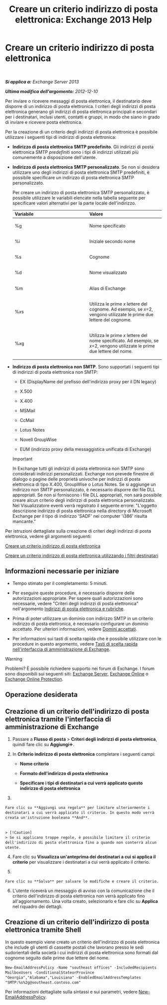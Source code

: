﻿---
title: 'Creare un criterio indirizzo di posta elettronica: Exchange 2013 Help'
TOCTitle: Creare un criterio indirizzo di posta elettronica
ms:assetid: eb2bf42e-2058-4e17-85d5-97546433b40a
ms:mtpsurl: https://technet.microsoft.com/it-it/library/Bb125137(v=EXCHG.150)
ms:contentKeyID: 50481928
ms.date: 05/22/2018
mtps_version: v=EXCHG.150
f1_keywords:
- Microsoft.Exchange.Management.SnapIn.Esm.OrganizationConfiguration.NewEmailAddressPolicyWizardForm.EmailAddressPolicyIntroductionPage
ms.translationtype: MT
---

# Creare un criterio indirizzo di posta elettronica

 

_**Si applica a:** Exchange Server 2013_

_**Ultima modifica dell'argomento:** 2012-12-10_

Per inviare o ricevere messaggi di posta elettronica, il destinatario deve disporre di un indirizzo di posta elettronica. I criteri degli indirizzi di posta elettronica generano gli indirizzi di posta elettronica principali e secondari per i destinatari, inclusi utenti, contatti e gruppi, in modo che siano in grado di inviare e ricevere posta elettronica.

Per la creazione di un criterio degli indirizzi di posta elettronica è possibile utilizzare i seguenti tipi di indirizzi di posta elettronica:

  - **Indirizzo di posta elettronica SMTP predefinito**. Gli indirizzi di posta elettronica SMTP *predefiniti* sono i tipi di indirizzi utilizzati più comunemente a disposizione dell'utente.

  - **Indirizzo di posta elettronica SMTP personalizzato**. Se non si desidera utilizzare uno degli indirizzi di posta elettronica SMTP predefiniti, è possibile specificare un indirizzo di posta elettronica SMTP personalizzato.
    
    Per creare un indirizzo di posta elettronica SMTP personalizzato, è possibile utilizzare le variabili elencate nella tabella seguente per specificare valori alternativi per la parte locale dell'indirizzo.
    
    
    <table>
    <colgroup>
    <col style="width: 50%" />
    <col style="width: 50%" />
    </colgroup>
    <thead>
    <tr class="header">
    <th>Variabile</th>
    <th>Valore</th>
    </tr>
    </thead>
    <tbody>
    <tr class="odd">
    <td><p>%g</p></td>
    <td><p>Nome specificato</p></td>
    </tr>
    <tr class="even">
    <td><p>%i</p></td>
    <td><p>Iniziale secondo nome</p></td>
    </tr>
    <tr class="odd">
    <td><p>%s</p></td>
    <td><p>Cognome</p></td>
    </tr>
    <tr class="even">
    <td><p>%d</p></td>
    <td><p>Nome visualizzato</p></td>
    </tr>
    <tr class="odd">
    <td><p>%m</p></td>
    <td><p>Alias di Exchange</p></td>
    </tr>
    <tr class="even">
    <td><p>%<em>x</em>s</p></td>
    <td><p>Utilizza le prime <em>x</em> lettere del cognome. Ad esempio, se <em>x</em>=2, vengono utilizzate le prime due lettere del cognome.</p></td>
    </tr>
    <tr class="odd">
    <td><p>%<em>x</em>g</p></td>
    <td><p>Utilizza le prime <em>x</em> lettere del nome specificato. Ad esempio, se <em>x</em>=2, vengono utilizzate le prime due lettere del nome.</p></td>
    </tr>
    </tbody>
    </table>


  - **Indirizzo di posta elettronica non SMTP**. Sono supportati i seguenti tipi di indirizzi di posta elettronica non SMTP:
    
      - EX (DisplayName del prefisso dell'indirizzo proxy per il DN legacy)
    
      - X.500
    
      - X.400
    
      - MSMail
    
      - CcMail
    
      - Lotus Notes
    
      - Novell GroupWise
    
      - EUM (indirizzo proxy della messaggistica unificata di Exchange)
    

    > [!IMPORTANT]
    > In Exchange tutti gli indirizzi di posta elettronica non SMTP sono considerati indirizzi personalizzati. Exchange non prevede finestre di dialogo o pagine delle proprietà univoche per indirizzi di posta elettronica di tipo X.400, GroupWise o Lotus Notes. Se si aggiunge un indirizzo non SMTP personalizzato, è necessario disporre dei file DLL appropriati. Se non si forniscono i file DLL appropriati, non sarà possibile creare alcun criterio degli indirizzi di posta elettronica personalizzato. Nel Visualizzatore eventi verrà registrato il seguente errore: "L'oggetto descrizione indirizzo di posta elettronica nella directory di Microsoft Exchange per il tipo di indirizzo 'SADF' nei computer 'i386' risulta mancante."



Per istruzioni dettagliate sulla creazione di criteri degli indirizzi di posta elettronica, vedere gli argomenti seguenti:

[Creare un criterio indirizzo di posta elettronica](create-an-email-address-policy-exchange-2013-help.md)

[Creare un criterio indirizzo di posta elettronica utilizzando i filtri destinatari](create-an-email-address-policy-by-using-recipient-filters-exchange-2013-help.md)

## Informazioni necessarie per iniziare

  - Tempo stimato per il completamento: 5 minuti.

  - Per eseguire queste procedure, è necessario disporre delle autorizzazioni appropriate. Per sapere quali autorizzazioni sono necessarie, vedere "Criteri degli indirizzi di posta elettronica" nell'argomento [Indirizzi di posta elettronica e rubriche](email-addresses-and-address-books-exchange-2013-help.md).

  - Prima di poter utilizzare un dominio con indirizzo SMTP in un criterio indirizzo di posta elettronica, è necessario configurare un dominio accettato. Per ulteriori informazioni, vedere [Domini accettati](accepted-domains-exchange-2013-help.md).

  - Per informazioni sui tasti di scelta rapida che è possibile utilizzare con le procedure in questo argomento, vedere [Tasti di scelta rapida nell'interfaccia di amministrazione di Exchange](keyboard-shortcuts-in-the-exchange-admin-center-exchange-online-protection-help.md).


> [!WARNING]
> Problemi? È possibile richiedere supporto nei forum di Exchange. I forum sono disponibili sui seguenti siti: <A href="https://go.microsoft.com/fwlink/p/?linkid=60612">Exchange Server</A>, <A href="https://go.microsoft.com/fwlink/p/?linkid=267542">Exchange Online</A> o <A href="https://go.microsoft.com/fwlink/p/?linkid=285351">Exchange Online Protection</A>.



## Operazione desiderata

## Creazione di un criterio dell'indirizzo di posta elettronica tramite l'interfaccia di amministrazione di Exchange

1.  Passare a **Flusso di posta** \> **Criteri degli indirizzi di posta elettronica**, quindi fare clic su **Aggiungi**![Icona Aggiungi](images/JJ218640.c1e75329-d6d7-4073-a27d-498590bbb558(EXCHG.150).gif "Icona Aggiungi").

2.  In **Criterio indirizzo di posta elettronica** completare i seguenti campi:
    
      - **Nome criterio**
    
      - **Formato dell'indirizzo di posta elettronica**
    
      - **Specificare i tipi di destinatari a cui verrà applicato questo indirizzo di posta elettronica**

3.  
    
    Fare clic su **Aggiungi una regola** per limitare ulteriormente i destinatari a cui verrà applicato il criterio. In questo modo verrà creata un'istruzione booleana **And**.
    

    > [!Caution]
    > Se si applicano troppe regole, è possibile limitare il criterio dell'indirizzo di posta elettronica fino a quando non conterrà alcun utente.



4.  Fare clic su **Visualizza un'anteprima dei destinatari a cui si applica il criterio** per visualizzare i destinatari a cui verrà applicato il criterio.

5.  
    
    Fare clic su **Salva** per salvare le modifiche e creare il criterio.

6.  L'utente riceverà un messaggio di avviso con la comunicazione che il criterio dell'indirizzo di posta elettronica non verrà applicato fino all'aggiornamento. Una volta creato, selezionarlo e fare clic su **Applica** nel riquadro dei dettagli.

## Creazione di un criterio dell'indirizzo di posta elettronica tramite Shell

In questo esempio viene creato un criterio dell'indirizzo di posta elettronica che include gli utenti di cassette postali che lavorano presso le sedi sudorientali della società i cui indirizzi di posta elettronica sono formati dal cognome seguito dalle prime due lettere del nome.

    New-EmailAddressPolicy -Name "southeast offices" -IncludedRecipients MailboxUsers -ConditionalStateorProvince "Georgia","Alabama","Louisiana" -EnabledEmailAddressTemplates "SMTP:%s%2g@southeast.contoso.com"

Per informazioni dettagliate sulla sintassi e sui parametri, vedere [New-EmailAddressPolicy](https://technet.microsoft.com/it-it/library/aa996800\(v=exchg.150\)).

